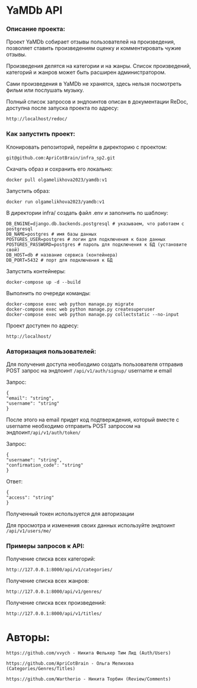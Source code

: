# YaMDb API

### Описание проекта:

Проект YaMDb собирает отзывы пользователей на произведения, позволяет ставить произведениям оценку и комментировать чужие отзывы.

Произведения делятся на категории и на жанры. Список произведений, категорий и жанров может быть расширен администратором.

Сами произведения в YaMDb не хранятся, здесь нельзя посмотреть фильм или послушать музыку.

Полный список запросов и эндпоинтов описан в документации ReDoc, доступна после запуска проекта по адресу:
```
http://localhost/redoc/
```

### Как запустить проект:
Клонировать репозиторий, перейти в директорию с проектом:

```
git@github.com:ApriCotBrain/infra_sp2.git
```

Скачать образ и сохранить его локально:

```
docker pull olgamelikhova2023/yamdb:v1
```

Запустить образ:

```
docker run olgamelikhova2023/yamdb:v1
```

В директории infra/ создать файл .env и заполнить по шаблону:

```
DB_ENGINE=django.db.backends.postgresql # указываем, что работаем с postgresql
DB_NAME=postgres # имя базы данных
POSTGRES_USER=postgres # логин для подключения к базе данных
POSTGRES_PASSWORD=postgres # пароль для подключения к БД (установите свой)
DB_HOST=db # название сервиса (контейнера)
DB_PORT=5432 # порт для подключения к БД
```

Запустить контейнеры:

```
docker-compose up -d --build 
```

Выполнить по очереди команды:

```
docker-compose exec web python manage.py migrate
docker-compose exec web python manage.py createsuperuser
docker-compose exec web python manage.py collectstatic --no-input
```

Проект доступен по адресу:

```
http://localhost/
```

### Авторизация пользователей:
Для получения доступа необходимо создать пользователя отправив POST запрос на эндпоинт ```/api/v1/auth/signup/``` username и email

Запрос:
```
{
"email": "string",
"username": "string"
}
```
После этого на email придет код подтверждения, который вместе с username необходимо отправить POST запросом на эндпоинт```/api/v1/auth/token/```

Запрос:
```
{
"username": "string",
"confirmation_code": "string"
}
```
Ответ:
```
{
"access": "string"
}
```
Полученный токен используется для авторизации

Для просмотра и изменения своих данных используйте эндпоинт ```/api/v1/users/me/```

### Примеры запросов к API:

Получение списка всех категорий:

```
http://127.0.0.1:8000/api/v1/categories/
```
Получение списка всех жанров:

```
http://127.0.0.1:8000/api/v1/genres/
```

Получение списка всех произведений:

```
http://127.0.0.1:8000/api/v1/titles/
```


# Авторы:
```
https://github.com/vvych - Никита Фелькер Тим Лид (Auth/Users)
```
```
https://github.com/ApriCotBrain - Ольга Мелихова (Categories/Genres/Titles)
```
```
https://github.com/Wartherio - Никита Торбин (Review/Comments)
```

